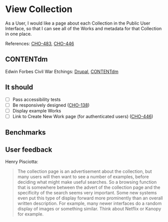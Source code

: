# View Collection

As a User, I would like a page about each Collection in the Public User Interface, so that I can see all of the Works and metadata for that Collection in one place.

References: [CHO-483](https://github.com/psu-libraries/cho/issues/483), [CHO-446](https://github.com/psu-libraries/cho/issues/446)

## CONTENTdm

Edwin Forbes Civil War Etchings: [Drupal](https://libraries.psu.edu/about/collections/edwin-forbes-civil-war-etchings), [CONTENTdm](https://digital.libraries.psu.edu/digital/collection/Forbes/search)

## It should

- [ ] Pass accessibility tests
- [ ] Be responsively designed ([CHO-138](https://github.com/psu-libraries/cho/issues/138))
- [ ] Display example Works
- [ ] Link to Create New Work page (for authenticated users) ([CHO-446](https://github.com/psu-libraries/cho/issues/446))

## Benchmarks

## User feedback

Henry Pisciotta:

> The collection page is an advertisement about the collection, but many users will then want to see a number of examples, before deciding what might make useful searches. So a browsing function that is somewhere between the advert of the collection page and the specificity of the search seems very important. Some new systems even put this type of display forward more prominently than an overall written description. For example, many newer interfaces do a random display of images or something similar. Think about Netflix or Kanopy for example.
